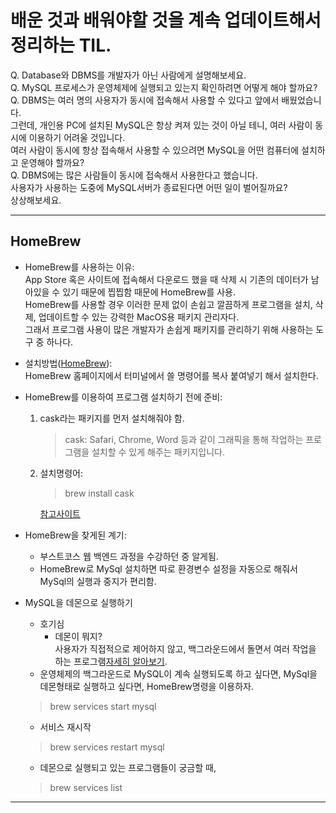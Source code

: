# 배운 것과 배워야할 것을 계속 업데이트해서 정리하는 TIL.  
Q. Database와 DBMS를 개발자가 아닌 사람에게 설명해보세요.  
Q. MySQL 프로세스가 운영체제에 실행되고 있는지 확인하려면 어떻게 해야 할까요?  
Q. DBMS는 여러 명의 사용자가 동시에 접속해서 사용할 수 있다고 앞에서 배웠었습니다.  
   그런데, 개인용 PC에 설치된 MySQL은 항상 켜져 있는 것이 아닐 테니, 여러 사람이 동시에 이용하기 어려울 것입니다.  
   여러 사람이 동시에 항상 접속해서 사용할 수 있으려면 MySQL을 어떤 컴퓨터에 설치하고 운영해야 할까요?  
Q. DBMS에는 많은 사람들이 동시에 접속해서 사용한다고 했습니다.  
   사용자가 사용하는 도중에 MySQL서버가 종료된다면 어떤 일이 벌어질까요?  
   상상해보세요.  
***  

## HomeBrew

* HomeBrew를 사용하는 이유:  
  App Store 혹은 사이트에 접속해서 다운로드 했을 때 삭제 시 기존의 데이터가 남아있을 수 있기 때문에 찝찝함 때문에 HomeBrew를 사용.  
  HomeBrew를 사용할 경우 이러한 문제 없이 손쉽고 깔끔하게 프로그램을 설치, 삭제, 업데이트할 수 있는 강력한 MacOS용 패키지 관리자다.  
  그래서 프로그램 사용이 많은 개발자가 손쉽게 패키지를 관리하기 위해 사용하는 도구 중 하나다.  
  
* 설치방법([HomeBrew](https://brew.sh/index_ko)):  
  HomeBrew 홈페이지에서 터미널에서 쓸 명령어를 복사 붙여넣기 해서 설치한다.  
  
* HomeBrew를 이용하여 프로그램 설치하기 전에 준비:  
  1. cask라는 패키지를 먼저 설치해줘야 함.  
     >cask: Safari, Chrome, Word 등과 같이 그래픽을 통해 작업하는 프로그램을 설치할 수 있게 해주는 패키지입니다.  
  
  2. 설치명령어:  
     >brew install cask  

      [참고사이트](https://whitepaek.tistory.com/3)  

* HomeBrew을 찾게된 계기:  
  + 부스트코스 웹 백엔드 과정을 수강하던 중 알게됨.  
  + HomeBrew로 MySql 설치하면 따로 환경변수 설정을 자동으로 해줘서 MySql의 실행과 중지가 편리함.  
  

* MySQL을 데몬으로 실행하기  
  + 호기심  
    - 데몬이 뭐지?  
      사용자가 직접적으로 제어하지 않고, 백그라운드에서 돌면서 여러 작업을 하는 프로그램[자세히 알아보기](https://ko.wikipedia.org/wiki/데몬_(컴퓨팅)).  
  + 운영체제의 백그라운드로 MySQL이 계속 실행되도록 하고 싶다면, MySql을 데몬형태로 실행하고 싶다면,  HomeBrew명령을 이용하자.  
  > brew services start mysql  
  
  + 서비스 재시작  
  > brew services restart mysql  
  
  + 데몬으로 실행되고 있는 프로그램들이 궁금할 때,  
  > brew services list  
  
  
***  
  
